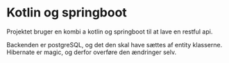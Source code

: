 
# Kotlin og springboot

Projektet bruger en kombi a kotlin og springboot til at lave en restful api.

Backenden er postgreSQL, og det den skal have sættes af entity klasserne.
Hibernate er magic, og derfor overføre den ændringer selv.




